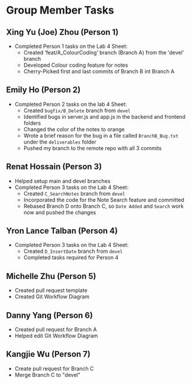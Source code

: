 # Group Member Tasks

## Xing Yu (Joe) Zhou (Person 1)
- Completed Person 1 tasks on the Lab 4 Sheet:
  - Created ‘feat/A_ColourCoding’ branch (Branch A) from the 'devel' branch
  - Developed Colour coding feature for notes
  - Cherry-Picked first and last commits of Branch B int Branch A

## Emily Ho (Person 2)
- Completed Person 2 tasks on the lab 4 Sheet:
  - Created `bugfix/B_Delete` branch from `devel`
  - Identified bugs in server.js and app.js in the backend and frontend folders
  - Changed the color of the notes to orange
  - Wrote a brief reason for the bug in a file called `BranchB_Bug.txt` under the `deliverables` folder
  - Pushed my branch to the remote repo with all 3 commits

## Renat Hossain (Person 3)
- Helped setup main and devel branches
- Completed Person 3 tasks on the Lab 4 Sheet:
  - Created `C_SearchNotes` branch from `devel`
  - Incorporated the code for the Note Search feature and committed
  - Rebased Branch D onto Branch C, so `Date Added` and `Search` work now and pushed the changes

## Yron Lance Talban (Person 4)
- Completed Person 3 tasks on the Lab 4 Sheet:
  - Created `D_InsertDate` branch from `devel`
  - Completed tasks required for Person 4

## Michelle Zhu (Person 5)
- Created pull request template
- Created Git Workflow Diagram

## Danny Yang (Person 6)
- Created pull request for Branch A
- Helped edit Git Workflow Diagram

## Kangjie Wu (Person 7)
- Create pull request for Branch C
- Merge Branch C to "devel"

